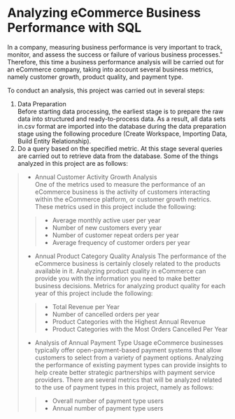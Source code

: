 # Analyzing eCommerce Business Performance with SQL
In a company, measuring business performance is very important to track, monitor, and assess the success or failure of various business processes." Therefore, this time a business performance analysis will be carried out for an eCommerce company, taking into account several business metrics, namely customer growth, product quality, and payment type.  

To conduct an analysis, this project was carried out in several steps:
1. Data Preparation  
Before starting data processing, the earliest stage is to prepare the raw data into structured and ready-to-process data. As a result, all data sets in.csv format are imported into the database during the data preparation stage using the following procedure (Create Workspace, Importing Data, Build Entity Relationship).
2. Do a query based on the specified metric.
At this stage several queries are carried out to retrieve data from the database. Some of the things analyzed in this project are as follows:  
>* Annual Customer Activity Growth Analysis  
One of the metrics used to measure the performance of an eCommerce business is the activity of customers interacting within the eCommerce platform, or customer growth metrics. These metrics used in this project include the following:  
>>- Average monthly active user per year
>>- Number of new customers every year
>>- Number of customer repeat orders per year
>>- Average frequency of customer orders per year
>* Annual Product Category Quality Analysis
The performance of the eCommerce business is certainly closely related to the products available in it. Analyzing product quality in eCommerce can provide you with the information you need to make better business decisions. Metrics for analyzing product quality for each year of this project include the following:  
>>- Total Revenue per Year
>>- Number of cancelled orders per year
>>- Product Categories with the Highest Annual Revenue
>>- Product Categories with the Most Orders Cancelled Per Year
>* Analysis of Annual Payment Type Usage
eCommerce businesses typically offer open-payment-based payment systems that allow customers to select from a variety of payment options. Analyzing the performance of existing payment types can provide insights to help create better strategic partnerships with payment service providers. There are several metrics that will be analyzed related to the use of payment types in this project, namely as follows:  
>>- Overall number of payment type users
>>- Annual number of payment type users  


